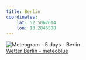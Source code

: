 ```yaml
---
title: Berlin
coordinates:
    lat: 52.5067614
    lon: 13.2846508
---
```

<img src="//my.meteoblue.com/visimage/meteogram_web?look=KILOMETER_PER_HOUR%2CCELSIUS%2CMILLIMETER&apikey=5838a18e295d&temperature=C&windspeed=kmh&precipitationamount=mm&winddirection=3char&city=Berlin&iso2=de&lat=52.524399&lon=13.410500&asl=74&tz=Europe%2FBerlin&lang=de&sig=66b18cf1e16e433a95c6553c6f3f1ff8" srcset="//my.meteoblue.com/visimage/meteogram_web_hd?look=KILOMETER_PER_HOUR%2CCELSIUS%2CMILLIMETER&apikey=5838a18e295d&temperature=C&windspeed=kmh&precipitationamount=mm&winddirection=3char&city=Berlin&iso2=de&lat=52.524399&lon=13.410500&asl=74&tz=Europe%2FBerlin&lang=de&sig=746bd17297592ef3f64eed64e904a2d8 1.4x" alt="Meteogram - 5 days - Berlin"><a href="https://www.meteoblue.com/de/wetter/woche/berlin_deutschland_2950159" target="_blank" style="display: block;">Wetter Berlin - meteoblue</a>
